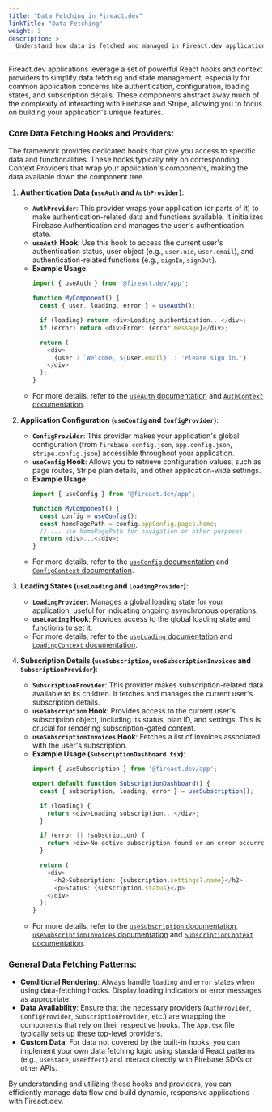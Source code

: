 ```yaml
---
title: "Data Fetching in Fireact.dev"
linkTitle: "Data Fetching"
weight: 3
description: >
  Understand how data is fetched and managed in Fireact.dev applications using hooks and providers.
---
```


Fireact.dev applications leverage a set of powerful React hooks and context providers to simplify data fetching and state management, especially for common application concerns like authentication, configuration, loading states, and subscription details. These components abstract away much of the complexity of interacting with Firebase and Stripe, allowing you to focus on building your application's unique features.

### Core Data Fetching Hooks and Providers:

The framework provides dedicated hooks that give you access to specific data and functionalities. These hooks typically rely on corresponding Context Providers that wrap your application's components, making the data available down the component tree.

1.  **Authentication Data (`useAuth` and `AuthProvider`)**:
    *   **`AuthProvider`**: This provider wraps your application (or parts of it) to make authentication-related data and functions available. It initializes Firebase Authentication and manages the user's authentication state.
    *   **`useAuth` Hook**: Use this hook to access the current user's authentication status, user object (e.g., `user.uid`, `user.email`), and authentication-related functions (e.g., `signIn`, `signOut`).
    *   **Example Usage**:
        ```typescript
        import { useAuth } from '@fireact.dev/app';

        function MyComponent() {
          const { user, loading, error } = useAuth();

          if (loading) return <div>Loading authentication...</div>;
          if (error) return <div>Error: {error.message}</div>;

          return (
            <div>
              {user ? `Welcome, ${user.email}` : 'Please sign in.'}
            </div>
          );
        }
        ```
    *   For more details, refer to the [`useAuth` documentation](../app/hooks/useAuth.md) and [`AuthContext` documentation](../app/contexts/AuthContext.md).

2.  **Application Configuration (`useConfig` and `ConfigProvider`)**:
    *   **`ConfigProvider`**: This provider makes your application's global configuration (from `firebase.config.json`, `app.config.json`, `stripe.config.json`) accessible throughout your application.
    *   **`useConfig` Hook**: Allows you to retrieve configuration values, such as page routes, Stripe plan details, and other application-wide settings.
    *   **Example Usage**:
        ```typescript
        import { useConfig } from '@fireact.dev/app';

        function MyComponent() {
          const config = useConfig();
          const homePagePath = config.appConfig.pages.home;
          // ... use homePagePath for navigation or other purposes
          return <div>...</div>;
        }
        ```
    *   For more details, refer to the [`useConfig` documentation](../app/hooks/useConfig.md) and [`ConfigContext` documentation](../app/contexts/ConfigContext.md).

3.  **Loading States (`useLoading` and `LoadingProvider`)**:
    *   **`LoadingProvider`**: Manages a global loading state for your application, useful for indicating ongoing asynchronous operations.
    *   **`useLoading` Hook**: Provides access to the global loading state and functions to set it.
    *   For more details, refer to the [`useLoading` documentation](../app/hooks/useLoading.md) and [`LoadingContext` documentation](../app/contexts/LoadingContext.md).

4.  **Subscription Details (`useSubscription`, `useSubscriptionInvoices` and `SubscriptionProvider`)**:
    *   **`SubscriptionProvider`**: This provider makes subscription-related data available to its children. It fetches and manages the current user's subscription details.
    *   **`useSubscription` Hook**: Provides access to the current user's subscription object, including its status, plan ID, and settings. This is crucial for rendering subscription-gated content.
    *   **`useSubscriptionInvoices` Hook**: Fetches a list of invoices associated with the user's subscription.
    *   **Example Usage (`SubscriptionDashboard.tsx`)**:
        ```typescript
        import { useSubscription } from '@fireact.dev/app';

        export default function SubscriptionDashboard() {
          const { subscription, loading, error } = useSubscription();

          if (loading) {
            return <div>Loading subscription...</div>;
          }

          if (error || !subscription) {
            return <div>No active subscription found or an error occurred.</div>;
          }

          return (
            <div>
              <h2>Subscription: {subscription.settings?.name}</h2>
              <p>Status: {subscription.status}</p>
            </div>
          );
        }
        ```
    *   For more details, refer to the [`useSubscription` documentation](../app/hooks/useSubscription.md), [`useSubscriptionInvoices` documentation](../app/hooks/useSubscriptionInvoices.md) and [`SubscriptionContext` documentation](../app/contexts/SubscriptionContext.md).

### General Data Fetching Patterns:

*   **Conditional Rendering**: Always handle `loading` and `error` states when using data-fetching hooks. Display loading indicators or error messages as appropriate.
*   **Data Availability**: Ensure that the necessary providers (`AuthProvider`, `ConfigProvider`, `SubscriptionProvider`, etc.) are wrapping the components that rely on their respective hooks. The `App.tsx` file typically sets up these top-level providers.
*   **Custom Data**: For data not covered by the built-in hooks, you can implement your own data fetching logic using standard React patterns (e.g., `useState`, `useEffect`) and interact directly with Firebase SDKs or other APIs.

By understanding and utilizing these hooks and providers, you can efficiently manage data flow and build dynamic, responsive applications with Fireact.dev.
